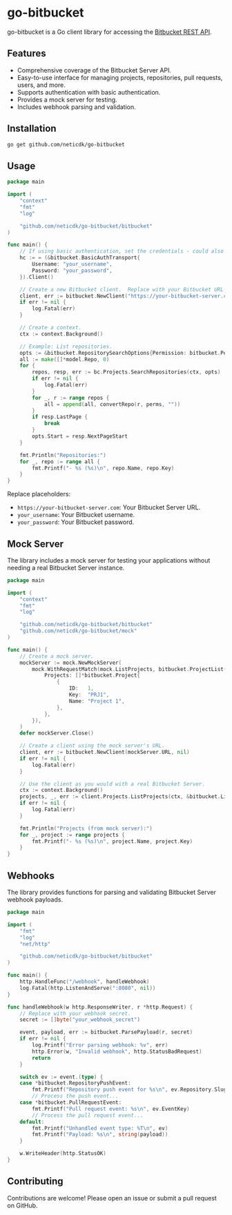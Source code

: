 

# go-bitbucket

go-bitbucket is a Go client library for accessing the [Bitbucket REST API](https://developer.atlassian.com/server/bitbucket/rest).

## Features

*   Comprehensive coverage of the Bitbucket Server API.
*   Easy-to-use interface for managing projects, repositories, pull requests, users, and more.
*   Supports authentication with basic authentication.
*   Provides a mock server for testing.
*   Includes webhook parsing and validation.
   
## Installation

```bash
go get github.com/neticdk/go-bitbucket
```

## Usage

```go
package main

import (
	"context"
	"fmt"
	"log"

	"github.com/neticdk/go-bitbucket/bitbucket"
)

func main() {
	// If using basic authentication, set the credentials - could also use standard OAuth 2 library.
	hc := = (&bitbucket.BasicAuthTransport{
		Username: "your_username",
		Password: "your_password",
	}).Client()

    // Create a new Bitbucket client.  Replace with your Bitbucket URL and credentials.
	client, err := bitbucket.NewClient("https://your-bitbucket-server.com", hc)
	if err != nil {
		log.Fatal(err)
	}

	// Create a context.
	ctx := context.Background()

    // Example: List repositories.
	opts := &bitbucket.RepositorySearchOptions{Permission: bitbucket.PermissionRepoWrite, ListOptions: bitbucket.ListOptions{Limit: 10}}
	all := make([]*model.Repo, 0)
	for {
		repos, resp, err := bc.Projects.SearchRepositories(ctx, opts)
		if err != nil {
            log.Fatal(err)
		}
		for _, r := range repos {
			all = append(all, convertRepo(r, perms, ""))
		}
		if resp.LastPage {
			break
		}
		opts.Start = resp.NextPageStart
	}

	fmt.Println("Repositories:")
	for _, repo := range all {
		fmt.Printf("- %s (%s)\n", repo.Name, repo.Key)
	}
}
```

Replace placeholders:

* `https://your-bitbucket-server.com`: Your Bitbucket Server URL.
* `your_username`: Your Bitbucket username.
* `your_password`: Your Bitbucket password.

## Mock Server

The library includes a mock server for testing your applications without needing a real Bitbucket Server instance.

```go
package main

import (
	"context"
	"fmt"
	"log"

	"github.com/neticdk/go-bitbucket/bitbucket"
	"github.com/neticdk/go-bitbucket/mock"
)

func main() {
	// Create a mock server.
	mockServer := mock.NewMockServer(
		mock.WithRequestMatch(mock.ListProjects, bitbucket.ProjectList{
			Projects: []*bitbucket.Project{
				{
					ID:   1,
					Key:  "PRJ1",
					Name: "Project 1",
				},
			},
		}),
	)
	defer mockServer.Close()

	// Create a client using the mock server's URL.
	client, err := bitbucket.NewClient(mockServer.URL, nil)
	if err != nil {
		log.Fatal(err)
	}

	// Use the client as you would with a real Bitbucket Server.
	ctx := context.Background()
	projects, _, err := client.Projects.ListProjects(ctx, &bitbucket.ListOptions{})
	if err != nil {
		log.Fatal(err)
	}

	fmt.Println("Projects (from mock server):")
	for _, project := range projects {
		fmt.Printf("- %s (%s)\n", project.Name, project.Key)
	}
}
```

## Webhooks

The library provides functions for parsing and validating Bitbucket Server webhook payloads.

```go
package main

import (
	"fmt"
	"log"
	"net/http"

	"github.com/neticdk/go-bitbucket/bitbucket"
)

func main() {
	http.HandleFunc("/webhook", handleWebhook)
	log.Fatal(http.ListenAndServe(":8080", nil))
}

func handleWebhook(w http.ResponseWriter, r *http.Request) {
	// Replace with your webhook secret.
	secret := []byte("your_webhook_secret")

	event, payload, err := bitbucket.ParsePayload(r, secret)
	if err != nil {
		log.Printf("Error parsing webhook: %v", err)
		http.Error(w, "Invalid webhook", http.StatusBadRequest)
		return
	}

	switch ev := event.(type) {
	case *bitbucket.RepositoryPushEvent:
		fmt.Printf("Repository push event for %s\n", ev.Repository.Slug)
		// Process the push event...
	case *bitbucket.PullRequestEvent:
		fmt.Printf("Pull request event: %s\n", ev.EventKey)
		// Process the pull request event...
	default:
		fmt.Printf("Unhandled event type: %T\n", ev)
		fmt.Printf("Payload: %s\n", string(payload))
	}

	w.WriteHeader(http.StatusOK)
}
```

## Contributing

Contributions are welcome! Please open an issue or submit a pull request on GitHub.
